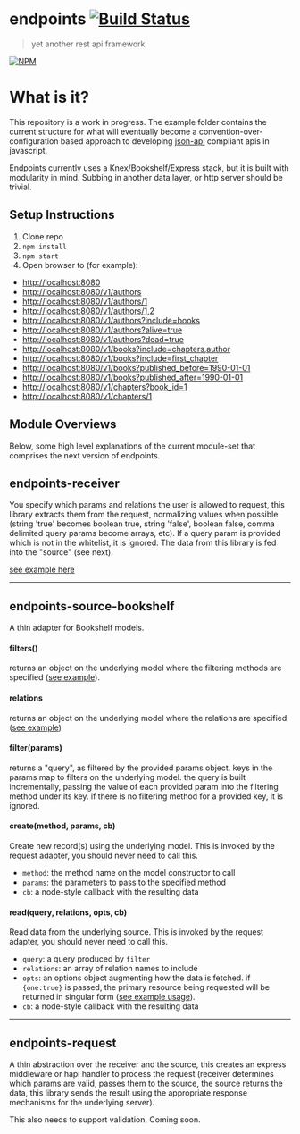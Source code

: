 # endpoints [![Build Status](https://secure.travis-ci.org/endpoints/endpoints.png)](http://travis-ci.org/endpoints/endpoints)
> yet another rest api framework

[![NPM](https://nodei.co/npm/endpoints.png)](https://nodei.co/npm/endpoints/)

# What is it?
This repository is a work in progress. The example folder contains the current structure for what will eventually become a convention-over-configuration based approach to developing [json-api](http://jsonapi.org) compliant apis in javascript.

Endpoints currently uses a Knex/Bookshelf/Express stack, but it is built with modularity in mind. Subbing in another data layer, or http server should be trivial.

## Setup Instructions

1. Clone repo
2. `npm install`
3. `npm start`
4. Open browser to (for example):
  - [http://localhost:8080](http://localhost:8080)
  - [http://localhost:8080/v1/authors](http://localhost:8080/v1/authors)
  - [http://localhost:8080/v1/authors/1](http://localhost:8080/v1/authors/1)
  - [http://localhost:8080/v1/authors/1,2](http://localhost:8080/v1/authors/1,2)
  - [http://localhost:8080/v1/authors?include=books](http://localhost:8080/v1/authors?include=books)
  - [http://localhost:8080/v1/authors?alive=true](http://localhost:8080/v1/authors?alive=true)
  - [http://localhost:8080/v1/authors?dead=true](http://localhost:8080/v1/authors?dead=true)
  - [http://localhost:8080/v1/books?include=chapters,author](http://localhost:8080/v1/books?include=chapters,author)
  - [http://localhost:8080/v1/books?include=first_chapter](http://localhost:8080/v1/books?include=first_chapter)
  - [http://localhost:8080/v1/books?published_before=1990-01-01](http://localhost:8080/v1/books?published_before=1990-01-01)
  - [http://localhost:8080/v1/books?published_after=1990-01-01](http://localhost:8080/v1/books?published_after=1990-01-01)
  - [http://localhost:8080/v1/chapters?book_id=1](http://localhost:8080/v1/chapters?book_id=1)
  - [http://localhost:8080/v1/chapters/1](http://localhost:8080/v1/chapters/1)

## Module Overviews
Below, some high level explanations of the current module-set that comprises the next version of endpoints.


## endpoints-receiver
You specify which params and relations the user is allowed to request, this library extracts them from the request, normalizing values when possible (string 'true' becomes boolean true, string 'false', boolean false, comma delimited query params become arrays, etc). If a query param is provided which is not in the whitelist, it is ignored.  The data from this library is fed into the "source" (see next).

[see example here](https://github.com/endpoints/endpoints/blob/master/example/api/modules/books/controller.js#L9-L12)

---

## endpoints-source-bookshelf
A thin adapter for Bookshelf models.

#### filters()
returns an object on the underlying model where the filtering methods are specified ([see example](https://github.com/endpoints/endpoints/blob/master/example/api/modules/books/model.js#L30-L46)).

#### relations
returns an object on the underlying model where the relations are specified ([see example](https://github.com/endpoints/endpoints/blob/master/example/api/modules/books/model.js#L47-L59))

#### filter(params)
returns a "query", as filtered by the provided params object.  keys in the params map to filters on the underlying model. the query is built incrementally, passing the value of each provided param into the filtering method under its key. if there is no filtering method for a provided key, it is ignored.

#### create(method, params, cb)
Create new record(s) using the underlying model. This is invoked by the request adapter, you should never need to call this.

* `method`: the method name on the model constructor to call
* `params`: the parameters to pass to the specified method
* `cb`: a node-style callback with the resulting data

#### read(query, relations, opts, cb)
Read data from the underlying source. This is invoked by the request adapter, you should never need to call this.

* `query`: a query produced by `filter`
* `relations`: an array of relation names to include
* `opts`: an options object augmenting how the data is fetched. if `{one:true}` is passed, the primary resource being requested will be returned in singular form ([see example usage](https://github.com/endpoints/endpoints/blob/master/example/api/modules/authors/routes.js#L9)).
* `cb`: a node-style callback with the resulting data

---

## endpoints-request
A thin abstraction over the receiver and the source, this creates an express middleware or hapi handler to process the request (receiver determines which params are valid, passes them to the source, the source returns the data, this library sends the result using the appropriate response mechanisms for the underlying server).

This also needs to support validation.  Coming soon.
